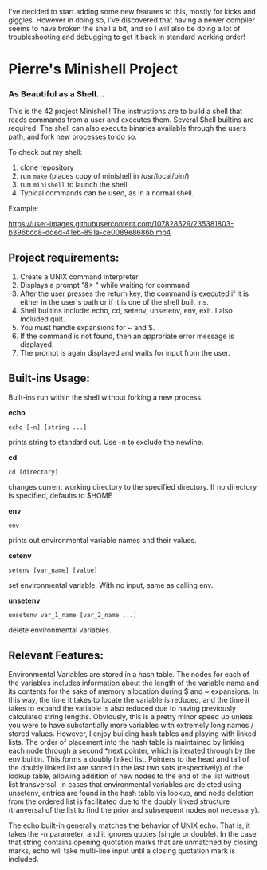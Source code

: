 
I've decided to start adding some new features to this, mostly for kicks and giggles. However in doing so, I've discovered that having a newer compiler seems to have broken the shell a bit, and so I will also be doing a lot of troubleshooting and debugging to get it back in standard working order!


# Pierre's Minishell Project

### As Beautiful as a Shell...

This is the 42 project Minishell! The instructions are to build a shell that reads commands from a user and executes them. Several Shell builtins are required. The shell can also execute binaries available through the users path, and fork new processes to do so.

To check out my shell:

1. clone repository
2. run `make` (places copy of minishell in /usr/local/bin/)
3. run `minishell` to launch the shell.
4. Typical commands can be used, as in a normal shell.

Example:

https://user-images.githubusercontent.com/107828529/235381803-b396bcc8-dded-41eb-891a-ce0089e8686b.mp4


## Project requirements:

1. Create a UNIX command interpreter
2. Displays a prompt "&> " while waiting for command
3. After the user presses the return key, the command is executed if it is either in the user's path or if it is one of the shell built ins.
4. Shell builtins include: echo, cd, setenv, unsetenv, env, exit. I also included quit.
5. You must handle expansions for ~ and $.
6. If the command is not found, then an approriate error message is displayed.
7. The prompt is again displayed and waits for input from the user.


## Built-ins Usage:
Built-ins run within the shell without forking a new process.

**echo** 

 `echo [-n] [string ...]`

prints string to standard out. Use -n to exclude the newline.


**cd** 

`cd [directory]`

changes current working directory to the specified directory. If no directory is specified, defaults to $HOME


**env** 

`env`

prints out environmental variable names and their values.


**setenv** 

`setenv [var_name] [value]`

set environmental variable. With no input, same as calling env.


**unsetenv** 

`unsetenv var_1_name [var_2_name ...]`

delete environmental variables. 


## Relevant Features:
Environmental Variables are stored in a hash table. The nodes for each of the variables includes information about the length of the variable name and its contents for the sake of memory allocation during $ and ~ expansions. In this way, the time it takes to locate the variable is reduced, and the time it takes to expand the variable is also reduced due to having previously calculated string lengths. Obviously, this is a pretty minor speed up unless you were to have substantially more variables with extremely long names / stored values. However, I enjoy building hash tables and playing with linked lists. The order of placement into the hash table is maintained by linking each node through a second *next pointer, which is iterated through by the env builtin. This forms a doubly linked list. Pointers to the head and tail of the doubly linked list are stored in the last two sots (respectively) of the lookup table, allowing addition of new nodes to the end of the list without list transversal. In cases that environmental variables are deleted using unsetenv, entries are found in the hash table via lookup, and node deletion from the ordered list is facilitated due to the doubly linked structure (tranversal of the list to find the prior and subsequent nodes not necessary).

The echo built-in generally matches the behavior of UNIX echo. That is, it takes the -n parameter, and it ignores quotes (single or double). In the case that string contains opening quotation marks that are unmatched by closing marks, echo will take multi-line input until a closing quotation mark is included. 



